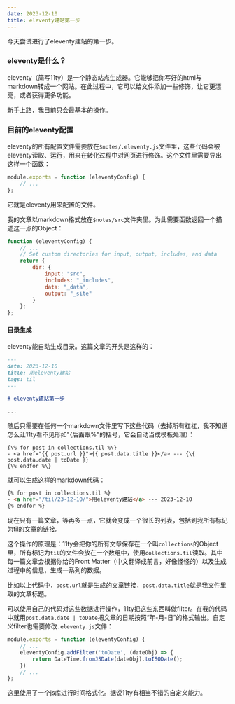 ```yaml
---
date: 2023-12-10
title: eleventy建站第一步
---
```


今天尝试进行了eleventy建站的第一步。

### eleventy是什么？

eleventy（简写11ty）是一个静态站点生成器。它能够把你写好的html与markdown转成一个网站。在此过程中，它可以给文件添加一些修饰，让它更漂亮，或者获得更多功能。

新手上路，我目前只会最基本的操作。

### 目前的eleventy配置

eleventy的所有配置文件需要放在`$notes/.eleventy.js`文件里，这些代码会被eleventy读取、运行，用来在转化过程中对网页进行修饰。这个文件里需要导出这样一个函数：

```js
module.exports = function (eleventyConfig) {
    // ...
};
```

它就是eleventy用来配置的文件。

我的文章以markdown格式放在`$notes/src`文件夹里。为此需要函数返回一个描述这一点的Object：

```js
function (eleventyConfig) {
    // ...
    // Set custom directories for input, output, includes, and data
    return {
        dir: {
            input: "src",
            includes: "_includes",
            data: "_data",
            output: "_site"
        }
    };
};
```

#### 目录生成

eleventy能自动生成目录。这篇文章的开头是这样的：

```markdown
---
date: 2023-12-10
title: 用eleventy建站
tags: til
---

# eleventy建站第一步

...
```

随后只需要在任何一个markdown文件里写下这些代码（去掉所有杠杠，我不知道怎么让11ty看不见形如"{后面跟%"的括号，它会自动当成模板处理）：

```liquid
{\% for post in collections.til %\}
- <a href="{{ post.url }}">{{ post.data.title }}</a> --- {\{ post.data.date | toDate }}
{\% endfor %\}
```

就可以生成这样的markdown代码：

```html
{% for post in collections.til %}
- <a href="/til/23-12-10/">用eleventy建站</a> --- 2023-12-10
{% endfor %}
```

现在只有一篇文章，等再多一点，它就会变成一个很长的列表，包括到我所有标记为til的文章的链接。

这个操作的原理是：11ty会把你的所有文章保存在一个叫`collections`的Object里，所有标记为`til`的文件会放在一个数组中，使用`collections.til`读取。其中每一篇文章会根据你给的Front Matter（中文翻译成前言，好像怪怪的）以及生成过程中的信息，生成一系列的数据。

比如以上代码中，`post.url`就是生成的文章链接，`post.data.title`就是我文件里取的文章标题。

可以使用自己的代码对这些数据进行操作，11ty把这些东西叫做filter。在我的代码中就用`post.data.date | toDate`把文章的日期按照“年-月-日”的格式输出。自定义filter也需要修改`.eleventy.js`文件：

```js
module.exports = function (eleventyConfig) {
    // ...
    eleventyConfig.addFilter('toDate', (dateObj) => {
        return DateTime.fromJSDate(dateObj).toISODate();
    })
    // ...
};
```

这里使用了一个js库进行时间格式化。据说11ty有相当不错的自定义能力。
